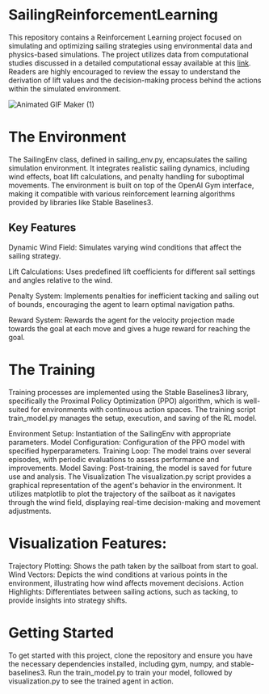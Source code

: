 # SailingReinforcementLearning
This repository contains a Reinforcement Learning project focused on simulating and optimizing sailing strategies using environmental data and physics-based simulations. The project utilizes data from computational studies discussed in a detailed computational essay available at this [link](https://community.wolfram.com/groups/-/m/t/2963984). Readers are highly encouraged to review the essay to understand the derivation of lift values and the decision-making process behind the actions within the simulated environment.

![Animated GIF Maker (1)](https://github.com/DoggoOP/SailingReinforcementLearning/assets/80930499/3c499d5d-1371-4372-bb8c-f09c55a393ee)

# The Environment
The SailingEnv class, defined in sailing_env.py, encapsulates the sailing simulation environment. It integrates realistic sailing dynamics, including wind effects, boat lift calculations, and penalty handling for suboptimal movements. The environment is built on top of the OpenAI Gym interface, making it compatible with various reinforcement learning algorithms provided by libraries like Stable Baselines3.

## Key Features
Dynamic Wind Field: Simulates varying wind conditions that affect the sailing strategy.

Lift Calculations: Uses predefined lift coefficients for different sail settings and angles relative to the wind.

Penalty System: Implements penalties for inefficient tacking and sailing out of bounds, encouraging the agent to learn optimal navigation paths.

Reward System: Rewards the agent for the velocity projection made towards the goal at each move and gives a huge reward for reaching the goal.

# The Training
Training processes are implemented using the Stable Baselines3 library, specifically the Proximal Policy Optimization (PPO) algorithm, which is well-suited for environments with continuous action spaces. The training script train_model.py manages the setup, execution, and saving of the RL model.

Environment Setup: Instantiation of the SailingEnv with appropriate parameters.
Model Configuration: Configuration of the PPO model with specified hyperparameters.
Training Loop: The model trains over several episodes, with periodic evaluations to assess performance and improvements.
Model Saving: Post-training, the model is saved for future use and analysis.
The Visualization
The visualization.py script provides a graphical representation of the agent's behavior in the environment. It utilizes matplotlib to plot the trajectory of the sailboat as it navigates through the wind field, displaying real-time decision-making and movement adjustments.

# Visualization Features:
Trajectory Plotting: Shows the path taken by the sailboat from start to goal.
Wind Vectors: Depicts the wind conditions at various points in the environment, illustrating how wind affects movement decisions.
Action Highlights: Differentiates between sailing actions, such as tacking, to provide insights into strategy shifts.

# Getting Started
To get started with this project, clone the repository and ensure you have the necessary dependencies installed, including gym, numpy, and stable-baselines3. Run the train_model.py to train your model, followed by visualization.py to see the trained agent in action.


